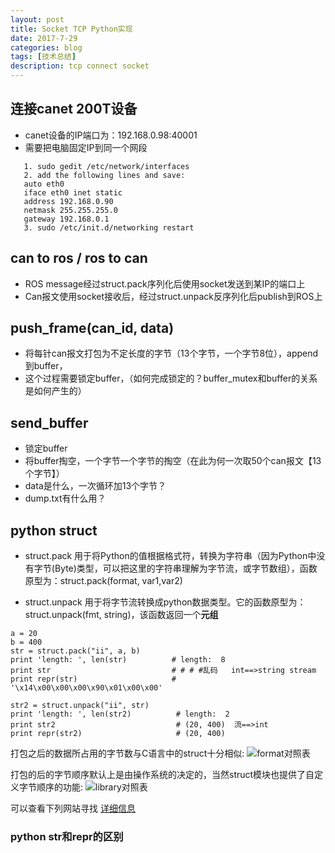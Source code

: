 ```yaml
---
layout: post
title: Socket TCP Python实现
date: 2017-7-29
categories: blog
tags: [技术总结]
description: tcp connect socket
---
```


## 连接canet 200T设备

- canet设备的IP端口为：192.168.0.98:40001
- 需要把电脑固定IP到同一个网段

```
   1. sudo gedit /etc/network/interfaces
   2. add the following lines and save:
   auto eth0  
   iface eth0 inet static  
   address 192.168.0.90  
   netmask 255.255.255.0  
   gateway 192.168.0.1
   3. sudo /etc/init.d/networking restart
```

## can to ros / ros to can

- ROS message经过struct.pack序列化后使用socket发送到某IP的端口上
- Can报文使用socket接收后，经过struct.unpack反序列化后publish到ROS上

## push_frame(can_id, data)

- 将每针can报文打包为不定长度的字节（13个字节，一个字节8位），append到buffer，
- 这个过程需要锁定buffer，（如何完成锁定的？buffer_mutex和buffer的关系是如何产生的）

## send_buffer

- 锁定buffer
- 将buffer掏空，一个字节一个字节的掏空（在此为何一次取50个can报文【13个字节】）
- data是什么，一次循环加13个字节？
- dump.txt有什么用？

## python struct

- struct.pack
用于将Python的值根据格式符，转换为字符串（因为Python中没有字节(Byte)类型，可以把这里的字符串理解为字节流，或字节数组），函数原型为：struct.pack(format, var1,var2)

- struct.unpack
用于将字节流转换成python数据类型。它的函数原型为：struct.unpack(fmt, string)，该函数返回一个**元组**

```
a = 20  
b = 400   
str = struct.pack("ii", a, b)  
print 'length: ', len(str)          # length:  8  
print str                           # # # #乱码   int==>string stream
print repr(str)                     # '\x14\x00\x00\x00\x90\x01\x00\x00'

str2 = struct.unpack("ii", str)  
print 'length: ', len(str2)          # length:  2  
print str2                           # (20, 400)  流==>int
print repr(str2)                     # (20, 400)  
```

打包之后的数据所占用的字节数与C语言中的struct十分相似:
![format对照表](http://images.cnblogs.com/cnblogs_com/coser/201112/201112171613441943.png)

打包的后的字节顺序默认上是由操作系统的决定的，当然struct模块也提供了自定义字节顺序的功能:
![library对照表](http://images.cnblogs.com/cnblogs_com/coser/201112/20111217161345373.png)

可以查看下列网站寻找 [详细信息](http://blog.csdn.net/w83761456/article/details/21171085)

### python str和repr的区别
